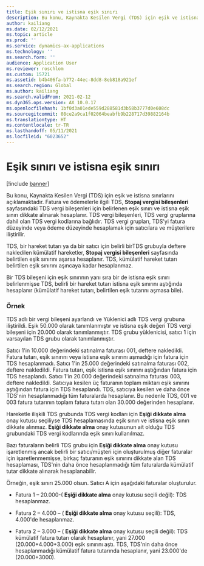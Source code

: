 ```yaml
---
title: Eşik sınırı ve istisna eşik sınırı
description: Bu konu, Kaynakta Kesilen Vergi (TDS) için eşik ve istisna sınırlarını açıklamaktadır.
author: kailiang
ms.date: 02/12/2021
ms.topic: article
ms.prod: ''
ms.service: dynamics-ax-applications
ms.technology: ''
ms.search.form: ''
audience: Application User
ms.reviewer: roschlom
ms.custom: 15721
ms.assetid: b4b406fa-b772-44ec-8dd8-8eb818a921ef
ms.search.region: Global
ms.author: kailiang
ms.search.validFrom: 2021-02-12
ms.dyn365.ops.version: AX 10.0.17
ms.openlocfilehash: 1bf0d3a01ede559d288581d3b58b3777d0e608dc
ms.sourcegitcommit: 08ce2a9ca1f02064beabfb9b228717d39882164b
ms.translationtype: HT
ms.contentlocale: tr-TR
ms.lasthandoff: 05/11/2021
ms.locfileid: "6023652"
---
```

# <a name="threshold-limit-and-exception-threshold-limit"></a>Eşik sınırı ve istisna eşik sınırı

[!include [banner](../includes/banner.md)]

Bu konu, Kaynakta Kesilen Vergi (TDS) için eşik ve istisna sınırlarını açıklamaktadır. Fatura ve ödemelerle ilgili TDS, **Stopaj vergisi bileşenleri** sayfasındaki TDS vergi bileşenleri için belirlenen eşik sınırı ve istisna eşik sınırı dikkate alınarak hesaplanır. TDS vergi bileşenleri, TDS vergi gruplarına dahil olan TDS vergi kodlarına bağlıdır. TDS vergi grupları, TDS'yi fatura düzeyinde veya ödeme düzeyinde hesaplamak için satıcılara ve müşterilere iliştirilir.

TDS, bir hareket tutarı ya da bir satıcı için belirli birTDS grubuyla deftere nakledilen kümülatif hareketler, **Stopaj vergisi bileşenleri** sayfasında belirtilen eşik sınırını aşarsa hesaplanır. TDS, kümülatif hareket tutarı belirtilen eşik sınırını aşıncaya kadar hesaplanmaz.

Bir TDS bileşeni için eşik sınırının yanı sıra bir de istisna eşik sınırı belirlenmişse TDS, belirli bir hareket tutarı istisna eşik sınırını aştığında hesaplanır (kümülatif hareket tutarı, belirtilen eşik tutarını aşmasa bile).

### <a name="example"></a>Örnek
TDS adlı bir vergi bileşeni ayarlandı ve Yüklenici adlı TDS vergi grubuna iliştirildi. Eşik 50.000 olarak tanımlanmıştır ve istisna eşik değeri TDS vergi bileşeni için 20.000 olarak tanımlanmıştır. TDS grubu yüklenicisi, satıcı 1 için varsayılan TDS grubu olarak tanımlanmıştır.

Satıcı 1'in 10.000 değerindeki satınalma faturası 001, deftere nakledildi. Fatura tutarı, eşik sınırını veya istisna eşik sınırını aşmadığı için fatura için TDS hesaplanmadı. Satıcı 1'in 25.000 değerindeki satınalma faturası 002, deftere nakledildi. Fatura tutarı, eşik istisna eşik sınırını aştığından fatura için TDS hesaplandı. Satıcı 1'in 20.000 değerindeki satınalma faturası 003, deftere nakledildi. Satıcıya kesilen üç faturanın toplam miktarı eşik sınırını aştığından fatura için TDS hesaplandı. TDS, satıcıya kesilen ve daha önce TDS'nin hesaplanmadığı tüm faturalarda hesaplanır. Bu nedenle TDS, 001 ve 003 fatura tutarının toplam fatura tutarı olan 30.000 değerinden hesaplanır.

Hareketle ilişkili TDS grubunda TDS vergi kodları için **Eşiği dikkate alma** onay kutusu seçiliyse TDS hesaplamasında eşik sınırı ve istisna eşik sınırı dikkate alınmaz. **Eşiği dikkate alma** onay kutusunun ait olduğu TDS grubundaki TDS vergi kodlarında eşik sınırı kullanılmaz.

Bazı faturaların belirli TDS grubu için **Eşiği dikkate alma** onay kutusu işaretlenmiş ancak belirli bir satıcı/müşteri için oluşturulmuş diğer faturalar için işaretlenmemişse, birkaç faturanın eşik sınırını dikkate alan TDS hesaplaması, TDS'nin daha önce hesaplanmadığı tüm faturalarda kümülatif tutar dikkate alınarak hesaplanabilir.

Örneğin, eşik sınırı 25.000 olsun. Satıcı A için aşağıdaki faturalar oluşturulur.

- Fatura 1 – 20.000-( **Eşiği dikkate alma** onay kutusu seçili değil): TDS hesaplanmaz.

- Fatura 2 – 4.000 – ( **Eşiği dikkate alma** onay kutusu seçili): TDS, 4.000'de hesaplanmaz.

- Fatura 2 – 3.000 – ( **Eşiği dikkate alma** onay kutusu seçili değil): TDS kümülatif fatura tutarı olarak hesaplanır, yani 27.000 (20.000+4.000+3.000) eşik sınırını aştı. TDS, TDS'nin daha önce hesaplanmadığı kümülatif fatura tutarında hesaplanır, yani 23.000'de (20.000+3000).
